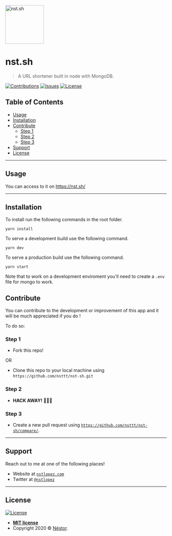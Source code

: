 <a href="http://www.nstlopez.com/githunter/"><img src="https://i.imgur.com/aYWkEVW.png" title="nst.sh" alt="nst.sh" height="120" /></a>
# nst.sh
> A URL shortener built in node with MongoDB.

[![Contributions](https://img.shields.io/badge/contributions-welcome-blue?style=flat-square)](https://github.com/nsttt/githunter/compare/) [![Issues](https://img.shields.io/github/issues/nsttt/githunter?style=flat-square)](https://github.com/Nsttt/githunter/issues) [![License](https://img.shields.io/github/license/nsttt/githunter?style=flat-square)](https://github.com/Nsttt/githunter/blob/master/LICENSE.txt)

## Table of Contents 
  - [Usage](#usage)
  - [Installation](#installation)
  - [Contribute](#contribute)
    - [Step 1](#step-1)
    - [Step 2](#step-2)
    - [Step 3](#step-3)
  - [Support](#support)
  - [License](#license)

---

## Usage
You can access to it on https://nst.sh/

---

## Installation
To install run the following commands in the root folder.
```shell
yarn install
```
To serve a development build use the following command.
```shell
yarn dev
```
To serve a production build use the following command.
```shell
yarn start
```
Note that to work on a development enviroment you'll need to create a `.env` file for mongo to work.
## Contribute

You can contribute to the development or improvement of this app and it will be much appreciated if you do !

To do so:

### Step 1

- Fork this repo!

OR

- Clone this repo to your local machine using `https://github.com/nsttt/nst-sh.git`

### Step 2

- **HACK AWAY!** 🔨🔨🔨

### Step 3

- Create a new pull request using <a href="https://github.com/nsttt/nst-sh/compare/" target="_blank">`https://github.com/nsttt/nst-sh/compare/`</a>.

---

## Support

Reach out to me at one of the following places!

- Website at <a href="http://nstlopez.com" target="_blank">`nstlopez.com`</a>
- Twitter at <a href="http://twitter.com/nstlopez" target="_blank">`@nstlopez`</a>

---

## License

[![License](https://img.shields.io/github/license/nsttt/githunter?style=flat-square)](https://github.com/Nsttt/githunter/blob/master/LICENSE.txt)

- **[MIT license](http://opensource.org/licenses/mit)**
- Copyright 2020 © <a href="http://nstlopez.com" target="_blank">Néstor</a>.
